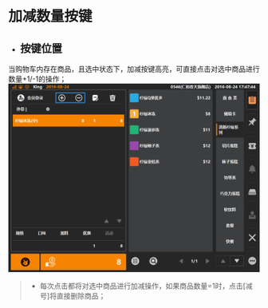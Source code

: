 # 加减数量按键  
* ## 按键位置  
当购物车内存在商品，且选中状态下，加减按键高亮，可直接点击对选中商品进行数量+1/-1的操作；  
![](7.1商品增减.png)
> * 每次点击都将对选中商品进行加减操作，如果商品数量=1时，点击[减号]将直接删除商品；

